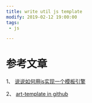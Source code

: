 ```yaml
---
title: write util js template 
modify: 2019-02-12 19:00:00
tags: 
 - js

---
```






<!-- more -->



# 参考文章

1、 [说说如何用js实现一个模板引擎](https://www.cnblogs.com/axes/p/6542498.html)

2、 [art-template in github](https://github.com/aui/art-template)